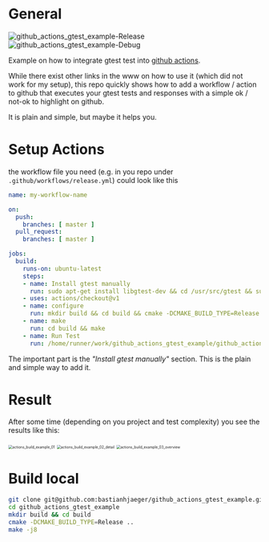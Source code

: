 # General
![github_actions_gtest_example-Release](https://github.com/bastianhjaeger/github_actions_gtest_example/workflows/github_actions_gtest_example-Release/badge.svg?branch=master)
![github_actions_gtest_example-Debug](https://github.com/bastianhjaeger/github_actions_gtest_example/workflows/github_actions_gtest_example-Debug/badge.svg?branch=master)

Example on how to integrate gtest test into [github actions](https://github.com/features/actions). 

 

While there exist other links in the www on how to use it (which did not work for my setup), this repo quickly shows how to add a workflow / action to github that executes your gtest tests and responses with a simple ok / not-ok to highlight on github.

It is plain and simple, but maybe it helps you. 

# Setup Actions

the workflow file you need (e.g. in you repo under `.github/workflows/release.yml`) could look like this

```yaml
name: my-workflow-name

on:
  push:
    branches: [ master ]
  pull_request:
    branches: [ master ]

jobs:
  build:
    runs-on: ubuntu-latest
    steps:
    - name: Install gtest manually
      run: sudo apt-get install libgtest-dev && cd /usr/src/gtest && sudo cmake CMakeLists.txt && sudo make && sudo cp *.a /usr/lib && sudo ln -s /usr/lib/libgtest.a /usr/local/lib/libgtest.a && sudo ln -s /usr/lib/libgtest_main.a /usr/local/lib/libgtest_main.a
    - uses: actions/checkout@v1
    - name: configure
      run: mkdir build && cd build && cmake -DCMAKE_BUILD_TYPE=Release -DCMAKE_CXX_FLAGS="-Werror" ..
    - name: make
      run: cd build && make
    - name: Run Test
      run: /home/runner/work/github_actions_gtest_example/github_actions_gtest_example/build/test/github_actions_gtest_example.test
```

The important part is the *"Install gtest manually"* section. This is the plain and simple way to add it.

# Result

After some time (depending on you project and test complexity) you see the results like this:

<img src="doc/actions_build_example_01.png" alt="actions_build_example_01" style="zoom:50%;" />

<img src="doc/actions_build_example_02_detail.png" alt="actions_build_example_02_detail" style="zoom:50%;" />

<img src="doc/actions_build_example_03_overview.png" alt="actions_build_example_03_overview" style="zoom:50%;" />


# Build local
```bash
git clone git@github.com:bastianhjaeger/github_actions_gtest_example.git
cd github_actions_gtest_example
mkdir build && cd build
cmake -DCMAKE_BUILD_TYPE=Release ..
make -j8
```
